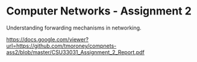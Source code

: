 # Computer Networks - Assignment 2
Understanding forwarding mechanisms in networking.

https://docs.google.com/viewer?url=https://github.com/tmoroney/compnets-ass2/blob/master/CSU33031_Assignment_2_Report.pdf
